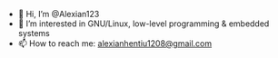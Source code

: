 - 👋 Hi, I’m @Alexian123
- 👀 I’m interested in GNU/Linux, low-level programming & embedded systems
- 📫 How to reach me: alexianhentiu1208@gmail.com

<!---
Alexian123/Alexian123 is a ✨ special ✨ repository because its `README.md` (this file) appears on your GitHub profile.
You can click the Preview link to take a look at your changes.
--->
